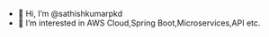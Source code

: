- 👋 Hi, I’m @sathishkumarpkd
- 👀 I’m interested in AWS Cloud,Spring Boot,Microservices,API etc.

<!---
sathishkumarpkd/sathishkumarpkd is a ✨ special ✨ repository because its `README.md` (this file) appears on your GitHub profile.
You can click the Preview link to take a look at your changes.
--->
